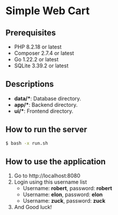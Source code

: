 # Simple Web Cart

## Prerequisites
- PHP 8.2.18 or latest
- Composer 2.7.4 or latest
- Go 1.22.2 or latest
- SQLite 3.39.2 or latest

## Descriptions
- **data/\***: Database directory.
- **app/\***: Backend directory.
- **ui/\***: Frontend directory.

## How to run the server
```bash
$ bash -x run.sh
```

## How to use the application
1. Go to http://localhost:8080
2. Login using this username list
	* Username: **robert**, password: **robert**
	* Username: **elon**, password: **elon**
	* Username: **zuck**, password: **zuck**
3. And Good luck!
